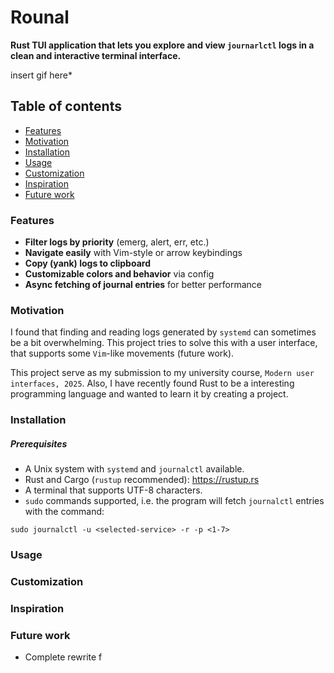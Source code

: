 # Rounal

**Rust TUI application that lets you explore and view `journarlctl` logs in a clean and interactive terminal interface.**

insert gif here*

## Table of contents
- [Features](#features)
- [Motivation](#motivation)
- [Installation](#installation)
- [Usage](#usage)
- [Customization](#customization)
- [Inspiration](#inspiration)
- [Future work](#future-work)


### Features

- **Filter logs by priority** (emerg, alert, err, etc.)
- **Navigate easily** with Vim-style or arrow keybindings
- **Copy (yank) logs to clipboard**
- **Customizable colors and behavior** via config
- **Async fetching of journal entries** for better performance

### Motivation

I found that finding and reading logs generated by `systemd` can sometimes be a bit overwhelming. This project tries to solve this with a user interface, that supports some `Vim`-like movements (future work).

This project serve as my submission to my university course, `Modern user interfaces, 2025`. Also, I have recently found Rust to be a interesting programming language and wanted to learn it by creating a project. 

### Installation

##### Prerequisites

- A Unix system with `systemd` and `journalctl` available.
- Rust and Cargo (`rustup` recommended): https://rustup.rs
- A terminal that supports UTF-8 characters.
- `sudo` commands supported, i.e. the program will fetch `journalctl` entries with the command:

`sudo journalctl -u <selected-service> -r -p <1-7>`


### Usage



### Customization



### Inspiration




### Future work
- Complete rewrite f
